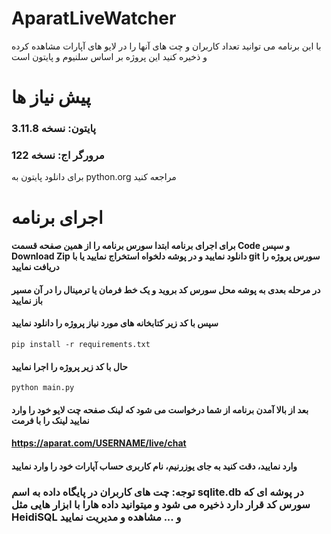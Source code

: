 # AparatLiveWatcher
با این برنامه می توانید تعداد کاربران و چت های آنها را در لایو های آپارات مشاهده کرده و ذخیره کنید
این پروژه بر اساس سلنیوم و پایتون است

# پیش نیاز ها

### پایتون: نسخه 3.11.8
### مرورگر اج: نسخه 122

برای دانلود پایتون به python.org مراجعه کنید

# اجرای برنامه
#### برای اجرای برنامه ابتدا سورس برنامه را از همین صفحه قسمت Code و سپس Download Zip دانلود نمایید و در پوشه دلخواه استخراج نمایید یا با git سورس پروژه را دریافت نمایید

#### در مرحله بعدی به پوشه محل سورس کد بروید و یک خط فرمان یا ترمینال را در آن مسیر باز نمایید

#### سپس با کد زیر کتابخانه های مورد نیاز پروژه را دانلود نمایید

<code>pip install -r requirements.txt</code>

#### حال با کد زیر پروژه را اجرا نمایید

<code>python main.py</code>

#### بعد از بالا آمدن برنامه از شما درخواست می شود که لینک صفحه چت لایو خود را وارد نمایید لینک را با فرمت
#### https://aparat.com/USERNAME/live/chat
#### وارد نمایید، دقت کنید به جای یوزرنیم، نام کاربری حساب آپارات خود را وارد نمایید

### توجه: چت های کاربران در پایگاه داده به اسم sqlite.db در پوشه ای که سورس کد قرار دارد ذخیره می شود و میتوانید داده هارا با ابزار هایی مثل HeidiSQL و ... مشاهده و مدیریت نمایید
